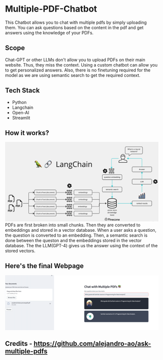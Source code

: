 # Multiple-PDF-Chatbot

This Chatbot allows you to chat with multiple pdfs by simply uploading them. You can ask questions based on the content in the pdf and get answers using the knowledge of your PDFs. 

## Scope
Chat-GPT or other LLMs don't allow you to upload PDFs on their main website. Thus, they miss the context. Using a custom chatbot can allow you to get personalized answers. Also, there is no finetuning required for the model as we are using semantic search to get the required context.

## Tech Stack 
- Python
- Langchain
- Open-AI
- Streamlit

## How it works?
![Screenshot](chatbot_workflow.png)
PDFs are first broken into small chunks. Then they are converted to embeddings and stored in a vector database. When a user asks a question, the question is converted to an embedding. Then, a semantic search is done between the queston and the embeddings stored in the vector database. The the LLM(GPT-4) gives us the answer using the context of the stored vectors. 

## Here's the final Webpage
![Screenshot](webpage.png)

## Credits - https://github.com/alejandro-ao/ask-multiple-pdfs
